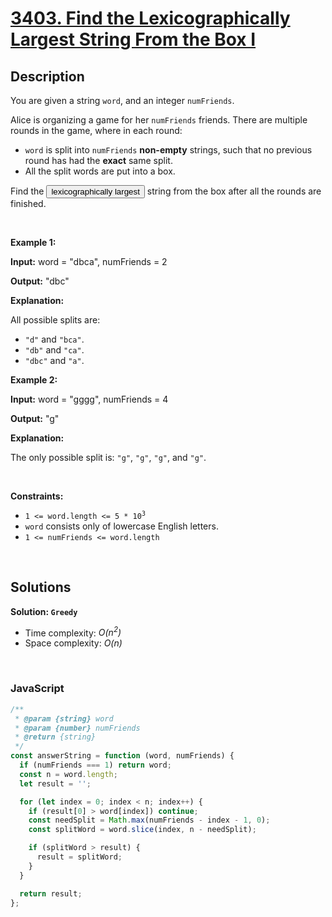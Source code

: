 # [3403. Find the Lexicographically Largest String From the Box I](https://leetcode.com/problems/find-the-lexicographically-largest-string-from-the-box-i)

## Description

<div class="elfjS" data-track-load="description_content"><p>You are given a string <code>word</code>, and an integer <code>numFriends</code>.</p>

<p>Alice is organizing a game for her <code>numFriends</code> friends. There are multiple rounds in the game, where in each round:</p>

<ul>
	<li><code>word</code> is split into <code>numFriends</code> <strong>non-empty</strong> strings, such that no previous round has had the <strong>exact</strong> same split.</li>
	<li>All the split words are put into a box.</li>
</ul>

<p>Find the <span data-keyword="lexicographically-smaller-string" class=" cursor-pointer relative text-dark-blue-s text-sm"><button type="button" aria-haspopup="dialog" aria-expanded="false" aria-controls="radix-:rj:" data-state="closed" class="">lexicographically largest</button></span> string from the box after all the rounds are finished.</p>

<p>&nbsp;</p>
<p><strong class="example">Example 1:</strong></p>

<div class="example-block">
<p><strong>Input:</strong> <span class="example-io">word = "dbca", numFriends = 2</span></p>

<p><strong>Output:</strong> <span class="example-io">"dbc"</span></p>

<p><strong>Explanation:</strong>&nbsp;</p>

<p>All possible splits are:</p>

<ul>
	<li><code>"d"</code> and <code>"bca"</code>.</li>
	<li><code>"db"</code> and <code>"ca"</code>.</li>
	<li><code>"dbc"</code> and <code>"a"</code>.</li>
</ul>
</div>

<p><strong class="example">Example 2:</strong></p>

<div class="example-block">
<p><strong>Input:</strong> <span class="example-io">word = "gggg", numFriends = 4</span></p>

<p><strong>Output:</strong> <span class="example-io">"g"</span></p>

<p><strong>Explanation:</strong>&nbsp;</p>

<p>The only possible split is: <code>"g"</code>, <code>"g"</code>, <code>"g"</code>, and <code>"g"</code>.</p>
</div>

<p>&nbsp;</p>
<p><strong>Constraints:</strong></p>

<ul>
	<li><code>1 &lt;= word.length &lt;= 5&nbsp;* 10<sup>3</sup></code></li>
	<li><code>word</code> consists only of lowercase English letters.</li>
	<li><code>1 &lt;= numFriends &lt;= word.length</code></li>
</ul>
</div>

<p>&nbsp;</p>

## Solutions

**Solution: `Greedy`**

- Time complexity: <em>O(n<sup>2</sup>)</em>
- Space complexity: <em>O(n)</em>

<p>&nbsp;</p>

### **JavaScript**

```js
/**
 * @param {string} word
 * @param {number} numFriends
 * @return {string}
 */
const answerString = function (word, numFriends) {
  if (numFriends === 1) return word;
  const n = word.length;
  let result = '';

  for (let index = 0; index < n; index++) {
    if (result[0] > word[index]) continue;
    const needSplit = Math.max(numFriends - index - 1, 0);
    const splitWord = word.slice(index, n - needSplit);

    if (splitWord > result) {
      result = splitWord;
    }
  }

  return result;
};
```
